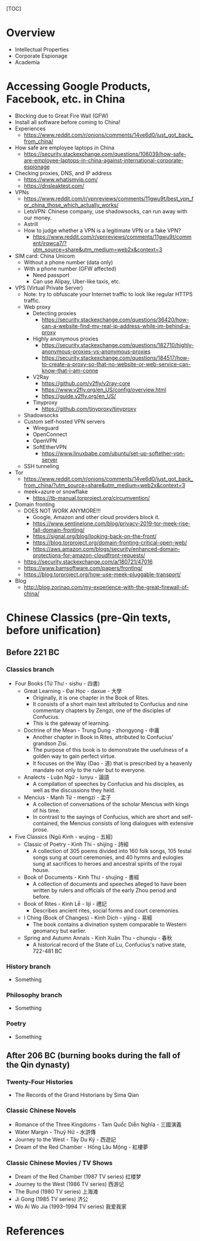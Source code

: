 [TOC]

# Overview

- Intellectual Properties
- Corporate Espionage
- Academia

# Accessing Google Products, Facebook, etc. in China

- Blocking due to Great Fire Wall (GFW)
- Install all software before coming to China!
- Experiences
    + https://www.reddit.com/r/onions/comments/14ve6d0/just_got_back_from_china/
- How safe are employee laptops in China
    + https://security.stackexchange.com/questions/106039/how-safe-are-employee-laptops-in-china-against-international-corporate-espionage
- Checking proxies, DNS, and IP address
    + https://www.whatismyip.com/
    + https://dnsleaktest.com/
- VPNs
    + https://www.reddit.com/r/vpnreviews/comments/11gwu9t/best_vpn_for_china_those_which_actually_works/
    + LetsVPN: Chinese company, use shadowsocks, can run away with our
      money.
    + Astrill
    + How to judge whether a VPN is a legitimate VPN or a fake VPN?
        * https://www.reddit.com/r/vpnreviews/comments/11gwu9t/comment/jrqwca7/?utm_source=share&utm_medium=web2x&context=3
- SIM card: China Unicom
    + Without a phone number (data only)
    + With a phone number (GFW affected)
        * Need passport
        * Can use Alipay, Uber-like taxis, etc.
- VPS (Virtual Private Server)
    + Note: try to obfuscate your Internet traffic to look like
      regular HTTPS traffic.
    + Web proxy
        * Detecting proxies
            - https://security.stackexchange.com/questions/36420/how-can-a-website-find-my-real-ip-address-while-im-behind-a-proxy
        * Highly anonymous proxies
            - https://security.stackexchange.com/questions/182710/highly-anonymous-proxies-vs-anonymous-proxies
            - https://security.stackexchange.com/questions/184517/how-to-create-a-proxy-so-that-no-website-or-web-service-can-know-that-i-am-conne
        * V2Ray
            - https://github.com/v2fly/v2ray-core
            - https://www.v2fly.org/en_US/config/overview.html
            - https://guide.v2fly.org/en_US/
        * Tinyproxy
            - https://github.com/tinyproxy/tinyproxy
    + Shadowsocks
    + Custom self-hosted VPN servers
        * Wireguard
        * OpenConnect
        * OpenVPN
        * SoftEtherVPN
            - https://www.linuxbabe.com/ubuntu/set-up-softether-vpn-server
    + SSH tunneling
- Tor
    + https://www.reddit.com/r/onions/comments/14ve6d0/just_got_back_from_china/?utm_source=share&utm_medium=web2x&context=3
    + meek+azure or snowflake
        * https://tb-manual.torproject.org/circumvention/
- Domain fronting
    + DOES NOT WORK ANYMORE!!!
        * Google, Amazon and other cloud providers block it.
        * https://www.sentinelone.com/blog/privacy-2019-tor-meek-rise-fall-domain-fronting/
        * https://signal.org/blog/looking-back-on-the-front/
        * https://blog.torproject.org/domain-fronting-critical-open-web/
        * https://aws.amazon.com/blogs/security/enhanced-domain-protections-for-amazon-cloudfront-requests/
    + https://security.stackexchange.com/a/180721/47016
    + https://www.bamsoftware.com/papers/fronting/
    + https://blog.torproject.org/how-use-meek-pluggable-transport/
- Blog
    + http://blog.zorinaq.com/my-experience-with-the-great-firewall-of-china/


# Chinese Classics (pre-Qin texts, before unification)

## Before 221 BC

### Classics branch

- Four Books (Tứ Thư - sishu - 四書)
    + Great Learning - Đại Học - daxue - 大學
        * Originally, it is one chapter in the Book of Rites.
        * It consists of a short main text attributed to Confucius and
        nine commentary chapters by Zengzi, one of the disciples of
        Confucius.
        * This is the gateway of learning.
    + Doctrine of the Mean - Trung Dung - zhongyong - 中庸
        * Another chapter in Book in Rites, attributed to Confucius'
        grandson Zisi.
        * The purpose of this book is to demonstrate the usefulness of a
        golden way to gain perfect virtue.
        * It focuses on the Way (Dao - 道) that is prescribed by a
        heavenly mandate not only to the ruler but to everyone.
    + Analects - Luận Ngữ - lunyu - 論語
        * A compilation of speeches by Confucius and his disciples, as
        well as the discussions they held.
    + Mencius - Mạnh Tử - mengzi - 孟子
        * A collection of conversations of the scholar Mencius with
        kings of his time.
        * In contrast to the sayings of Confucius, which are short and
        self-contained, the Mencius consists of long dialogues with
        extensive prose.
- Five Classics (Ngũ Kinh - wujing - 五經)
    + Classic of Poetry - Kinh Thi - shijing - 詩經
        * A collection of 305 poems divided into 160 folk songs, 105
        festal songs sung at court ceremonies, and 40 hymns and eulogies
        sung at sacrifices to heroes and ancestral spirits of the royal
        house.
    + Book of Documents - Kinh Thư - shujing - 書經
        * A collection of documents and speeches alleged to have been
        written by rulers and officials of the early Zhou period and
        before.
    + Book of Rites - Kinh Lễ - liji - 禮記
        * Describes ancient rites, social forms and court ceremonies.
    + I Ching (Book of Changes) - Kinh Dịch - yijing - 易經
        * The book contains a divination system comparable to Western
        geomancy but earlier.
    + Spring and Autumn Annals - Kinh Xuân Thu - chunqiu - 春秋
        * A historical record of the State of Lu, Confucius's native
        state, 722-481 BC

### History branch

- Something

### Philosophy branch

- Something

### Poetry

- Something

## After 206 BC (burning books during the fall of the Qin dynasty)

### Twenty-Four Histories

- The Records of the Grand Historians by Sima Qian


### Classic Chinese Novels

- Romance of the Three Kingdoms - Tam Quốc Diễn Nghĩa - 三國演義
- Water Margin - Thuỷ Hử - 水滸傳
- Journey to the West - Tây Du Ký - 西遊記
- Dream of the Red Chamber - Hồng Lâu Mộng - 紅樓夢

### Classic Chinese Movies / TV Shows

- Dream of the Red Chamber (1987 TV series)  红楼梦
- Journey to the West (1986 TV series) 西游记
- The Bund (1980 TV series) 上海滩
- Ji Gong (1985 TV series) 济公
- Wo Ai Wo Jia (1993–1994 TV series) 我爱我家

# References

[chinese-classics]: https://en.wikipedia.org/wiki/Chinese_classics

